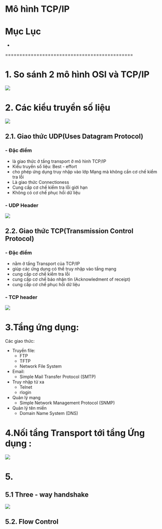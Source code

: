 # **Mô hình TCP/IP**
# Mục Lục
* 
=============================================
<a name=""></a>
# 1. So sánh 2 mô hình OSI và TCP/IP

<img src="C:\Users\Admin\Desktop\New folder (2)\Screenshot_2.png">

# 2. Các kiểu truyền số liệu

<img src="C:\Users\Admin\Desktop\New folder (2)\Screenshot_1.png">

## 2.1. Giao thức UDP(Uses Datagram Protocol)
### - Đặc điểm
 * là giao thức ở tầng transport ở mô hình TCP/IP
 * Kiểu truyền số liệu: Best - effort
 * cho phép ứng dụng truy nhập vào lớp Mạng mà không cần cơ chế kiểm tra lỗi
 * Là giao thức Connectioness
 *  Cung cấp cơ chế kiểm tra lỗi giới hạn
 * Không có cơ chế phục hồi dữ liệu
### - UDP Header

<img src="C:\Users\Admin\Desktop\New folder (2)\Screenshot_3.png">

## 2.2. Giao thức TCP(Transmission Control Protocol)
### - Đặc điểm
 * nằm ở tầng Transport của TCP/IP
 * giúp các ứng dụng có thể truy nhập vào tầng mạng
 * cung cấp cơ chế kiểm tra lỗi
 * cung cấp cơ chế báo nhận tin (Acknowledment of receipt)
 * cung cấp cơ chế phục hồi dữ liệu
### - TCP header
<img src="C:\Users\Admin\Desktop\New folder (2)\Screenshot_4.png">

# 3.Tầng ứng dụng:

Các giao thức:
* Truyền file:
  + FTP
  + TFTP
  + Network File System
* Email:
  + Simple Mail Transfer Protocol (SMTP)
* Truy nhập từ xa
  + Telnet
  + rlogin
* Quản lý mạng
  + Simple Network Management Protocol (SNMP)
* Quản lý tên miền
  + Domain Name System (DNS)
# 4.Nối tầng Transport tới tầng Ứng dụng :
<img src="C:\Users\Admin\Desktop\New folder (2)\Screenshot_5.png">

# 5. 

## 5.1 Three - way handshake 
<img src="C:\Users\Admin\Desktop\New folder (2)\Screenshot_6.png">

## 5.2. Flow Control

<img scr="C:\Users\Admin\Desktop\New folder (2)\Screenshot_7.png">



 
